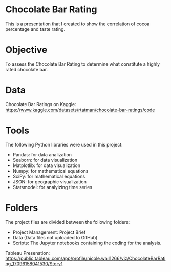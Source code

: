 # Chocolate Bar Rating
This is a presentation that I created to show the correlation of cocoa percentage and taste rating.

# Objective
To assess the Chocolate Bar Rating to determine what constitute a highly rated chocolate bar.

# Data
Chocolate Bar Ratings on Kaggle: https://www.kaggle.com/datasets/rtatman/chocolate-bar-ratings/code

# Tools
The following Python libraries were used in this project:

- Pandas: for data analization
- Seaborn: for data visualization
- Matplotlib: for data visualization
- Numpy: for mathematical equations
- SciPy: for mathematical equations
- JSON: for geographic visualization
- Statsmodel: for analyizing time series

# Folders
The project files are divided between the following folders:

- Project Management: Project Brief
- Data (Data files not uploaded to GitHub)
- Scripts: The Jupyter notebooks containing the coding for the analysis.

Tableau Presenation: https://public.tableau.com/app/profile/nicole.wall1266/viz/ChocolateBarRating_17096158041530/Story1
